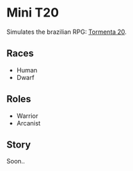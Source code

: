 # Mini T20

Simulates the brazilian RPG: [Tormenta 20](https://jamboeditora.com.br/produto/tormenta20-edicao-jogo-do-ano-digital/).

## Races
- Human
- Dwarf

## Roles
- Warrior
- Arcanist

## Story
Soon..